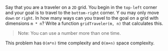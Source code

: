 Say that you are a traveler on a `2D` grid. You begin in the `top-left` corner and your goal is to travel to the `bottom-right` corner. Y ou may only move `down` or `right`.
In how many ways can you travel to the goal on a grid with dimensions `m * n`?
Write a function `gridTraveler(m, n)` that calculates this.
> Note: You can use a number more than one time.

This problem has `O(m*n)` time complexity and `O(m+n)` space complexity.